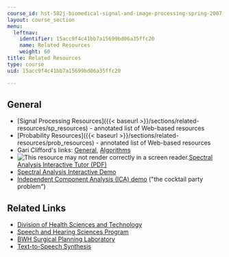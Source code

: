 ```yaml
---
course_id: hst-582j-biomedical-signal-and-image-processing-spring-2007
layout: course_section
menu:
  leftnav:
    identifier: 15acc9f4c41bb7a15699bd06a35ffc20
    name: Related Resources
    weight: 60
title: Related Resources
type: course
uid: 15acc9f4c41bb7a15699bd06a35ffc20

---
```


General
-------

*   [Signal Processing Resources]({{< baseurl >}}/sections/related-resources/sp_resources) - annotated list of Web-based resources
*   [Probability Resources]({{< baseurl >}}/sections/related-resources/prob_resources) - annotated list of Web-based resources
*   Gari Clifford's links: [General](http://www.mit.edu/~gari/teaching.html), [Algorithms](http://www.mit.edu/~gari/algos.html)
*   ![This resource may not render correctly in a screen reader.](/images/inacessible.gif)[Spectral Analysis Interactive Tutor (PDF)](ftp://ftp.ni.com/pub/devzone/LabVIEW_Spectral_Tutorial.pdf)
*   [Spectral Analysis Interactive Demo](http://web.mit.edu/6.555/www/applet/DFT.html)
*   [Independent Component Analysis (ICA) demo](http://www.cis.hut.fi/projects/ica/cocktail/cocktail_en.cgi) ("the cocktail party problem")

Related Links
-------------

*   [Division of Health Sciences and Technology](http://hst.mit.edu/)
*   [Speech and Hearing Sciences Program](http://web.mit.edu/shbt/)
*   [BWH Surgical Planning Laboratory](http://www.spl.harvard.edu/)
*   [Text-to-Speech Synthesis](http://www.alcatel-lucent.com/wps/portal/!ut/p/kcxml/04_Sj9SPykssy0xPLMnMz0vM0Y_QjzKLt4z3DADJmMU7xhu5mupHIgsZxDvCBXw98nNT9YOAEpHmQLWm7t76IfqR_vre-gEgk2Bi4UWpeSmpRfoFuaER5X5pHrmOiooAUl1hVw!!/delta/base64xml/L0lNN3VhQ1NXWUEhIS9JTmhBQ0lpRWlBaU13cUFBd0FxZ0FNQUEvNExFNVJPZ3JnSUEhLzdfQV81R0s!?decade=1960s&innovation=History%2FTimeline%2FTimeline_Innovation_000100.jsp)